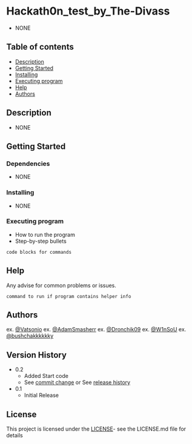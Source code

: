 # Hackath0n_test_by_The-Divass

* NONE

## Table of contents

* [Description](#Description)
* [Getting Started](#getting-started)
* [Installing](#installing)
* [Executing program](#executing-program)
* [Help](#help)
* [Authors](#authors)


## Description

* NONE

## Getting Started

### Dependencies

* NONE

### Installing

* NONE

### Executing program

* How to run the program
* Step-by-step bullets
```
code blocks for commands
```

## Help

Any advise for common problems or issues.
```
command to run if program contains helper info
```

## Authors

ex. [@Vatsonio](https://t.me/vatsonio)
ex. [@AdamSmasherr](https://t.me/IllaIlev)
ex. [@Dronchik09](https://t.me/andriy_chornobai)
ex. [@W1nSoU](https://t.me/W1nSoU)
ex. [@bushchakkkkkky](https://t.me/bushchakk)

## Version History

* 0.2
    * Added Start code
    * See [commit change]() or See [release history]()
* 0.1
    * Initial Release

## License

This project is licensed under the  [LICENSE](LICENSE)- see the LICENSE.md file for details

